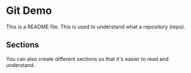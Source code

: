 # Git Demo

This is a README file. This is used to understand what a repository (repo).

## Sections

You can also create different sections so that it's easier to read and understand.